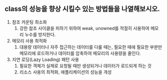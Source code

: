 ## class의 성능을 향상 시킬수 있는 방법들을 나열해보시오.

1. 참조 카운팅 최소화
    1. 강한 참조 사이클을 피하기 위하여 weak, unowned를 적절히 사용하여 메모리 누수를 방지한다. 
2. 메모리 사용 최적화
    1. 대용량 데이터나 자주 접근하는 데이터를 다룰 때는, 필요한 때에 필요한 부분만 메모리에 로드하거나 데이터를 압축하여 메모리의 사용량을 줄인다.
3. 지연 로딩(Lazy Loading) 패턴 사용
    1. 필요한 객체가 실제로 요청될 때만 생성되거나 데이터가 로드되게 하는 것
    2. 리소스 사용의 최적화, 애플리케이션의 성능을 개성